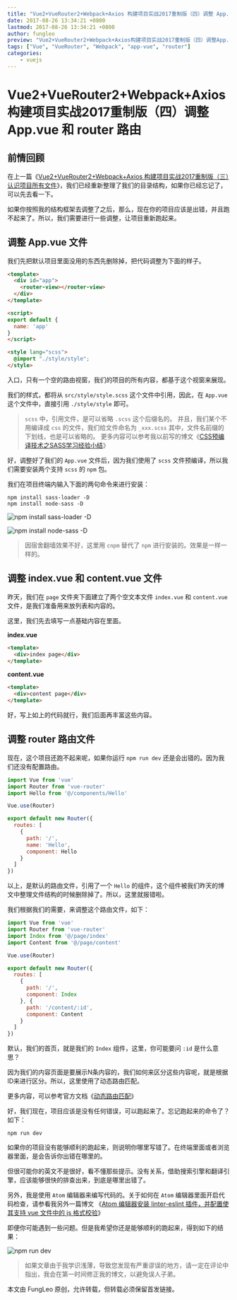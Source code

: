 ```yaml
---
title: "Vue2+VueRouter2+Webpack+Axios 构建项目实战2017重制版（四）调整 App.vue 和 router 路由"
date: 2017-08-26 13:34:21 +0800
lastmod: 2017-08-26 13:34:21 +0800
author: fungleo
preview: "Vue2+VueRouter2+Webpack+Axios构建项目实战2017重制版（四）调整App.vue和router路由前情回顾在上一篇《Vue2+VueRouter2+Webpack+Axios构建项目实战2017重制版（三）认识项目所有文件》，我们已经重新整理了我们的目录结构，如果你已经忘记了，可以先去看一下。如果你按照我的结构框架去调整了之后，那么，现在你的项目应该是出错，并"
tags: ["Vue", "VueRouter", "Webpack", "app-vue", "router"]
categories:
    - vuejs
---
```


# Vue2+VueRouter2+Webpack+Axios 构建项目实战2017重制版（四）调整 App.vue 和 router 路由

## 前情回顾

在上一篇《[Vue2+VueRouter2+Webpack+Axios 构建项目实战2017重制版（三）认识项目所有文件](http://blog.csdn.net/fungleo/article/details/77585205)》，我们已经重新整理了我们的目录结构，如果你已经忘记了，可以先去看一下。

如果你按照我的结构框架去调整了之后，那么，现在你的项目应该是出错，并且跑不起来了。所以，我们需要进行一些调整，让项目重新跑起来。

## 调整 App.vue 文件

我们先把默认项目里面没用的东西先删除掉，把代码调整为下面的样子。

```html
<template>
  <div id="app">
    <router-view></router-view>
  </div>
</template>

<script>
export default {
  name: 'app'
}
</script>

<style lang="scss">
  @import "./style/style";
</style>
```

入口，只有一个空的路由视窗，我们的项目的所有内容，都基于这个视窗来展现。

我们的样式，都将从 `src/style/style.scss` 这个文件中引用，因此，在 `App.vue` 这个文件中，直接引用 `./style/style` 即可。

> `scss` 中，引用文件，是可以省略 `.scss` 这个后缀名的。
> 并且，我们某个不用编译成 `css` 的文件，我们给文件命名为 `_xxx.scss` 其中，文件名前缀的下划线，也是可以省略的。
> 更多内容可以参考我以前写的博文《[CSS预编译技术之SASS学习经验小结](http://blog.csdn.net/fungleo/article/details/50851192)》

好，调整好了我们的 `App.vue` 文件后，因为我们使用了 `scss` 文件预编译，所以我们需要安装两个支持 `scss` 的 `npm` 包。

我们在项目终端内输入下面的两句命令来进行安装：

```#
npm install sass-loader -D
npm install node-sass -D
```

![npm install sass-loader -D](http://img.blog.csdn.net/20170826131617610?watermark/2/text/aHR0cDovL2Jsb2cuY3Nkbi5uZXQvRnVuZ0xlbw==/font/5a6L5L2T/fontsize/400/fill/I0JBQkFCMA==/dissolve/70/gravity/SouthEast)

![npm install node-sass -D](http://img.blog.csdn.net/20170826131639388?watermark/2/text/aHR0cDovL2Jsb2cuY3Nkbi5uZXQvRnVuZ0xlbw==/font/5a6L5L2T/fontsize/400/fill/I0JBQkFCMA==/dissolve/70/gravity/SouthEast)

> 因宿舍翻墙效果不好，这里用 `cnpm` 替代了 `npm` 进行安装的。效果是一样一样的。

## 调整 index.vue 和 content.vue 文件

昨天，我们在 `page` 文件夹下面建立了两个空文本文件 `index.vue` 和 `content.vue` 文件，是我们准备用来放列表和内容的。

这里，我们先去填写一点基础内容在里面。

**index.vue**
```html
<template>
  <div>index page</div>
</template>
```

**content.vue**
```html
<template>
  <div>content page</div>
</template>
```

好，写上如上的代码就行，我们后面再丰富这些内容。

## 调整 router 路由文件

现在，这个项目还跑不起来呢，如果你运行 `npm run dev` 还是会出错的。因为我们还没有配置路由。

```js
import Vue from 'vue'
import Router from 'vue-router'
import Hello from '@/components/Hello'

Vue.use(Router)

export default new Router({
  routes: [
    {
      path: '/',
      name: 'Hello',
      component: Hello
    }
  ]
})
```

以上，是默认的路由文件，引用了一个 `Hello` 的组件，这个组件被我们昨天的博文中整理文件结构的时候删除掉了。所以，这里就报错啦。

我们根据我们的需要，来调整这个路由文件，如下：

```js
import Vue from 'vue'
import Router from 'vue-router'
import Index from '@/page/index'
import Content from '@/page/content'

Vue.use(Router)

export default new Router({
  routes: [
    {
      path: '/',
      component: Index
    }, {
      path: '/content/:id',
      component: Content
    }
  ]
})
```
默认，我们的首页，就是我们的 `Index` 组件，这里，你可能要问 `:id` 是什么意思？

因为我们的内容页面是要展示N条内容的，我们如何来区分这些内容呢，就是根据ID来进行区分。所以，这里使用了动态路由匹配。

更多内容，可以参考官方文档《[动态路由匹配](https://router.vuejs.org/zh-cn/essentials/dynamic-matching.html)》

好，我们现在，项目应该是没有任何错误，可以跑起来了。忘记跑起来的命令了？如下：

```#
npm run dev
```

如果你的项目没有能够顺利的跑起来，则说明你哪里写错了。在终端里面或者浏览器里面，是会告诉你出错在哪里的。

但很可能你的英文不是很好，看不懂那些提示。没有关系，借助搜索引擎和翻译引擎，应该能够很快的排查出来，到底是哪里出错了。

另外，我是使用 `Atom` 编辑器来编写代码的。关于如何在 `Atom` 编辑器里面开启代码检查，请参看我另外一篇博文 《[Atom 编辑器安装 linter-eslint 插件，并配置使其支持 vue 文件中的 js 格式校验](http://blog.csdn.net/fungleo/article/details/54581896)》

即便你可能遇到一些问题。但是我希望你还是能够顺利的跑起来，得到如下的结果：

![npm run dev](http://img.blog.csdn.net/20170826133150686?watermark/2/text/aHR0cDovL2Jsb2cuY3Nkbi5uZXQvRnVuZ0xlbw==/font/5a6L5L2T/fontsize/400/fill/I0JBQkFCMA==/dissolve/70/gravity/SouthEast)

> 如果文章由于我学识浅薄，导致您发现有严重谬误的地方，请一定在评论中指出，我会在第一时间修正我的博文，以避免误人子弟。

本文由 FungLeo 原创，允许转载，但转载必须保留首发链接。


